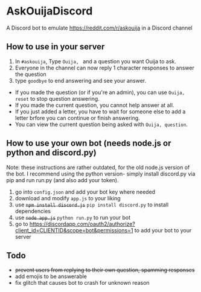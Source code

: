 # AskOuijaDiscord
A Discord bot to emulate https://reddit.com/r/askouija in a Discord channel
## How to use in your server
1. In `#askouija`, Type `Ouija, ` and a question you want Ouija to ask.
2. Everyone in the channel can now reply 1 character responses to answer the question
3. type `goodbye` to end answering and see your answer.
* If you made the question (or if you're an admin), you can use `Ouija, reset` to stop question answering.
* If you made the current question, you cannot help answer at all.
* If you just added a letter, you have to wait for someone else to add a letter brfore you can continue or finish answering.
* You can view the current question being asked with `Ouija, question`.
## How to use your own bot (needs node.js or python and discord.py)
Note: these instructions are rather outdated, for the old node.js version of the bot. I recommend using the python version- simply install discord.py via pip and run run.py (and also add your token).
1. go into `config.json` and add your bot key where needed
2. download and modify `app.js` to your liking
3. use ~~`npm install discord.js`~~ `pip install discord.py` to install dependencies
4. use ~~`node app.js`~~ `python run.py` to run your bot
5. go to https://discordapp.com/oauth2/authorize?client_id=CLIENTID&scope=bot&permissions=1 to add your bot to your server
## Todo
* ~~prevent users from replying to their own question, spamming responses~~
* add emojis to be answerable
* fix glitch that causes bot to crash for unknown reason
